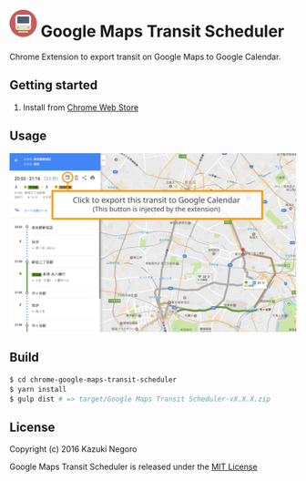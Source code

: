 # ![icon](doc/img/icon_48.png) Google Maps Transit Scheduler

Chrome Extension to export transit on Google Maps to Google Calendar.

## Getting started

1. Install from [Chrome Web Store](https://chrome.google.com/webstore/detail/google-maps-transit-sched/bgmhgdighiicpabknccklffnlmmkfldh)

## Usage

![](doc/img/usage.svg)

## Build

```bash
$ cd chrome-google-maps-transit-scheduler
$ yarn install
$ gulp dist # => target/Google Maps Transit Scheduler-vX.X.X.zip
```

License
-------
Copyright (c) 2016 Kazuki Negoro

Google Maps Transit Scheduler is released under the [MIT License](./LICENSE)

